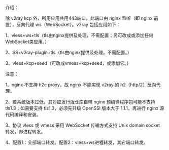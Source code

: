 介绍：

除 v2ray kcp 外，所用应用共用443端口。此端口由 nginx 监听（即 nginx 前置），反向代理 ws（WebSocket）。v2ray 包括应用如下：

1、vless+ws+tls（tls由nginx提供及处理，不需配置；另可改成或添加任何WebSocket类应用。）

2、SS+v2ray-plugin+tls（tls由nginx提供及处理，不需配置。）

3、vless+kcp+seed（可改成vmess+kcp+seed，或添加它。）

注意：

1、nginx 不支持 h2c proxy，故 nginx 不能实现 v2ray 的 h2（http/2）反向代理。

2、若系统版本过低，其对应发行版仓库自带 nginx 预编译程序包可能不支持 tls1.3；如需要支持 tls1.3，必须先升级 OpenSSl 版本大于 1.1.1，再进行 nginx 源代码编译和安装。

3、协议 vless 或 vmess 采用 WebSocket 传输方式支持 Unix domain socket 转发，即进程转发。

4、配置1：全部端口转发。配置2：vless+ws进程转发，其它端口转发。
